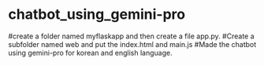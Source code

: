 # chatbot_using_gemini-pro
#create a folder named myflaskapp and then create a file app.py.
#Create a subfolder named web and put the index.html and main.js 
#Made the chatbot using gemini-pro for korean and english language. 
